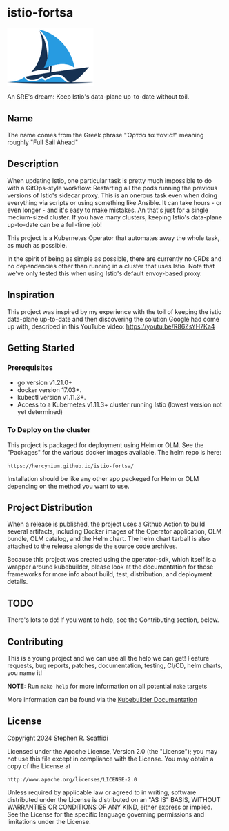 # istio-fortsa

<img src="logos/istio-fortsa-logo-colour-white-background.svg"
         alt="Istio-fortsa logo" title="Istio-fortsa" width="200" />

An SRE's dream: Keep Istio's data-plane up-to-date without toil.

## Name

The name comes from the Greek phrase "Όρτσα τα πανιά!" meaning roughly "Full Sail Ahead"

## Description

When updating Istio, one particular task is pretty much impossible to do with a GitOps-style
workflow: Restarting all the pods running the previous versions of Istio's sidecar proxy. This
is an onerous task even when doing everything via scripts or using something like Ansible. It
can take hours - or even longer - and it's easy to make mistakes. An that's just for a single
medium-sized cluster. If you have many clusters, keeping Istio's data-plane up-to-date can be
a full-time job!

This project is a Kubernetes Operator that automates away the whole task, as much as possible.

In the spirit of being as simple as possible, there are currently no CRDs and no dependencies
other than running in a cluster that uses Istio. Note that we've only tested this when using
Istio's default envoy-based proxy.

## Inspiration

This project was inspired by my experience with the toil of keeping the istio data-plane
up-to-date and then discovering the solution Google had come up with, described in this
YouTube video: https://youtu.be/R86ZsYH7Ka4

## Getting Started

### Prerequisites
- go version v1.21.0+
- docker version 17.03+.
- kubectl version v1.11.3+.
- Access to a Kubernetes v1.11.3+ cluster running Istio (lowest version not yet determined)

### To Deploy on the cluster

This project is packaged for deployment using Helm or OLM. See the "Packages" for the
various docker images available. The helm repo is here:

```
https://hercynium.github.io/istio-fortsa/
```

Installation should be like any other app packeged for Helm or OLM depending on the
method you want to use.

## Project Distribution

When a release is published, the project uses a Github Action to build several artifacts,
including Docker images of the Operator application, OLM bundle, OLM catalog, and the Helm
chart. The helm chart tarball is also attached to the release alongside the source code
archives.

Because this project was created using the operator-sdk, which itself is a wrapper around
kubebuilder, please look at the documentation for those frameworks for more info about
build, test, distribution, and deployment details.

## TODO

There's lots to do! If you want to help, see the Contributing section, below.

## Contributing

This is a young project and we can use all the help we can get! Feature requests, bug
reports, patches, documentation, testing, CI/CD, helm charts, you name it!

**NOTE:** Run `make help` for more information on all potential `make` targets

More information can be found via the [Kubebuilder Documentation](https://book.kubebuilder.io/introduction.html)

## License

Copyright 2024 Stephen R. Scaffidi

Licensed under the Apache License, Version 2.0 (the "License");
you may not use this file except in compliance with the License.
You may obtain a copy of the License at

    http://www.apache.org/licenses/LICENSE-2.0

Unless required by applicable law or agreed to in writing, software
distributed under the License is distributed on an "AS IS" BASIS,
WITHOUT WARRANTIES OR CONDITIONS OF ANY KIND, either express or implied.
See the License for the specific language governing permissions and
limitations under the License.
